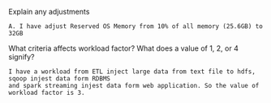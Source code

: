 Explain any adjustments
```
A. I have adjust Reserved OS Memory from 10% of all memory (25.6GB) to 32GB
```

What criteria affects workload factor? What does a value of 1, 2, or 4 signify?
```
I have a workload from ETL inject large data from text file to hdfs, sqoop injest data form RDBMS 
and spark streaming injest data form web application. So the value of workload factor is 3.
```
